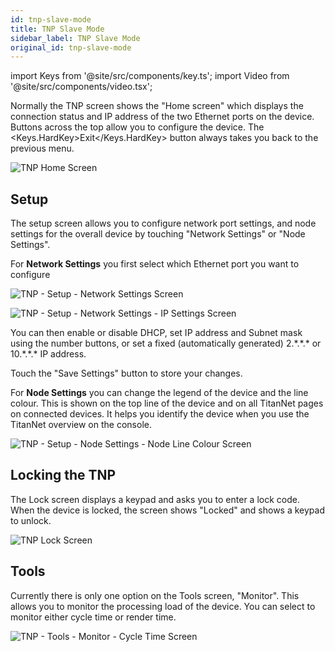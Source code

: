 ```yaml
---
id: tnp-slave-mode
title: TNP Slave Mode
sidebar_label: TNP Slave Mode
original_id: tnp-slave-mode
---
```


import Keys from '@site/src/components/key.ts';
import Video from '@site/src/components/video.tsx';

Normally the TNP screen shows the "Home screen" which displays the
connection status and IP address of the two Ethernet ports on the
device. Buttons across the top allow you to configure the device. The
<Keys.HardKey>Exit</Keys.HardKey> button always takes you back to the previous menu.

![TNP Home Screen](/docs/images/TNP-Home-Screen.png)

## Setup

The setup screen allows you to configure network port settings, and node
settings for the overall device by touching "Network Settings" or "Node
Settings".

For <strong>Network Settings</strong> you first select which Ethernet port you want
to configure

![TNP - Setup - Network Settings Screen](/docs/images/TNP-Setup-Network-Settings-Screen.png)

![TNP - Setup - Network Settings - IP Settings Screen](/docs/images/TNP-Setup-Network-Settings-IP-Settings-Screen.png)

You can then enable or disable DHCP, set IP address and Subnet mask
using the number buttons, or set a fixed (automatically generated)
2.\*.\*.\* or 10.\*.\*.\* IP address.

Touch the "Save Settings" button to store your changes.

For <strong>Node Settings</strong> you can change the legend of the device and the
line colour. This is shown on the top line of the device and on all
TitanNet pages on connected devices. It helps you identify the device
when you use the TitanNet overview on the console.

![TNP - Setup - Node Settings - Node Line Colour Screen](/docs/images/TNP-Setup-Node-Settings-Node-Line-Colour-Screen.png)

## Locking the TNP

The Lock screen displays a keypad and asks you to enter a lock code.
When the device is locked, the screen shows "Locked" and shows a keypad
to unlock.

![TNP Lock Screen](/docs/images/TNP-Lock-Screen.png)

## Tools

Currently there is only one option on the Tools screen, "Monitor". This
allows you to monitor the processing load of the device. You can select
to monitor either cycle time or render time.

![TNP - Tools - Monitor - Cycle Time Screen](/docs/images/TNP-Tools-Monitor-Cycle-Time-Screen.png)


